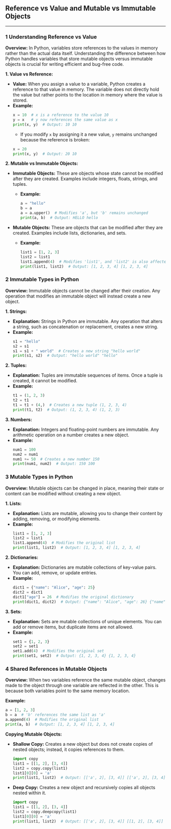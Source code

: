 ## **Reference vs Value and Mutable vs Immutable Objects**

---

### **1 Understanding Reference vs Value**

**Overview:**
In Python, variables store references to the values in memory rather than the actual data itself. Understanding the difference between how Python handles variables that store mutable objects versus immutable objects is crucial for writing efficient and bug-free code.

**1. Value vs Reference:**
- **Value:** When you assign a value to a variable, Python creates a reference to that value in memory. The variable does not directly hold the value but rather points to the location in memory where the value is stored.
- **Example:**
  ```python
  x = 10  # x is a reference to the value 10
  y = x   # y now references the same value as x
  print(x, y)  # Output: 10 10
  ```
  - If you modify `x` by assigning it a new value, `y` remains unchanged because the reference is broken:
  ```python
  x = 20
  print(x, y)  # Output: 20 10
  ```

**2. Mutable vs Immutable Objects:**
- **Immutable Objects:** These are objects whose state cannot be modified after they are created. Examples include integers, floats, strings, and tuples.
  - **Example:**
    ```python
    a = "hello"
    b = a
    a = a.upper()  # Modifies 'a', but 'b' remains unchanged
    print(a, b)  # Output: HELLO hello
    ```

- **Mutable Objects:** These are objects that can be modified after they are created. Examples include lists, dictionaries, and sets.
  - **Example:**
    ```python
    list1 = [1, 2, 3]
    list2 = list1
    list1.append(4)  # Modifies 'list1', and 'list2' is also affected
    print(list1, list2)  # Output: [1, 2, 3, 4] [1, 2, 3, 4]
    ```

### **2 Immutable Types in Python**

**Overview:**
Immutable objects cannot be changed after their creation. Any operation that modifies an immutable object will instead create a new object.

**1. Strings:**
- **Explanation:** Strings in Python are immutable. Any operation that alters a string, such as concatenation or replacement, creates a new string.
- **Example:**
  ```python
  s1 = "hello"
  s2 = s1
  s1 = s1 + " world"  # Creates a new string "hello world"
  print(s1, s2)  # Output: "hello world" "hello"
  ```

**2. Tuples:**
- **Explanation:** Tuples are immutable sequences of items. Once a tuple is created, it cannot be modified.
- **Example:**
  ```python
  t1 = (1, 2, 3)
  t2 = t1
  t1 = t1 + (4,)  # Creates a new tuple (1, 2, 3, 4)
  print(t1, t2)  # Output: (1, 2, 3, 4) (1, 2, 3)
  ```

**3. Numbers:**
- **Explanation:** Integers and floating-point numbers are immutable. Any arithmetic operation on a number creates a new object.
- **Example:**
  ```python
  num1 = 100
  num2 = num1
  num1 += 50  # Creates a new number 150
  print(num1, num2)  # Output: 150 100
  ```

### **3 Mutable Types in Python**

**Overview:**
Mutable objects can be changed in place, meaning their state or content can be modified without creating a new object.

**1. Lists:**
- **Explanation:** Lists are mutable, allowing you to change their content by adding, removing, or modifying elements.
- **Example:**
  ```python
  list1 = [1, 2, 3]
  list2 = list1
  list1.append(4)  # Modifies the original list
  print(list1, list2)  # Output: [1, 2, 3, 4] [1, 2, 3, 4]
  ```

**2. Dictionaries:**
- **Explanation:** Dictionaries are mutable collections of key-value pairs. You can add, remove, or update entries.
- **Example:**
  ```python
  dict1 = {"name": "Alice", "age": 25}
  dict2 = dict1
  dict1["age"] = 26  # Modifies the original dictionary
  print(dict1, dict2)  # Output: {"name": "Alice", "age": 26} {"name": "Alice", "age": 26}
  ```

**3. Sets:**
- **Explanation:** Sets are mutable collections of unique elements. You can add or remove items, but duplicate items are not allowed.
- **Example:**
  ```python
  set1 = {1, 2, 3}
  set2 = set1
  set1.add(4)  # Modifies the original set
  print(set1, set2)  # Output: {1, 2, 3, 4} {1, 2, 3, 4}
  ```

### **4 Shared References in Mutable Objects**

**Overview:**
When two variables reference the same mutable object, changes made to the object through one variable are reflected in the other. This is because both variables point to the same memory location.

**Example:**
```python
a = [1, 2, 3]
b = a  # 'b' references the same list as 'a'
a.append(4)  # Modifies the original list
print(a, b)  # Output: [1, 2, 3, 4] [1, 2, 3, 4]
```

**Copying Mutable Objects:**
- **Shallow Copy:** Creates a new object but does not create copies of nested objects; instead, it copies references to them.
  ```python
  import copy
  list1 = [[1, 2], [3, 4]]
  list2 = copy.copy(list1)
  list1[0][0] = 'a'
  print(list1, list2)  # Output: [['a', 2], [3, 4]] [['a', 2], [3, 4]]
  ```

- **Deep Copy:** Creates a new object and recursively copies all objects nested within it.
  ```python
  import copy
  list1 = [[1, 2], [3, 4]]
  list2 = copy.deepcopy(list1)
  list1[0][0] = 'a'
  print(list1, list2)  # Output: [['a', 2], [3, 4]] [[1, 2], [3, 4]]
  ```
